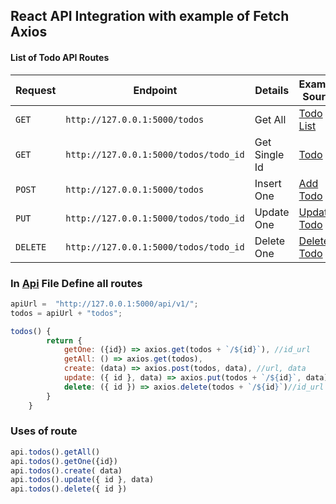 ## React API Integration with example of Fetch Axios
#### List of Todo API Routes
| Request | Endpoint |  Details | Example Source |
| --- | --- | --- | --- |
| `GET` | `http://127.0.0.1:5000/todos`| Get All| [Todo List](src/components/todo/TodoList.js) |
| `GET` | `http://127.0.0.1:5000/todos/todo_id`| Get Single Id| [Todo](src/components/todo/Todo.js)|
| `POST` | `http://127.0.0.1:5000/todos`| Insert One| [Add Todo](src/components/todo/AddTodo.js)|
| `PUT` | `http://127.0.0.1:5000/todos/todo_id`| Update One| [Update Todo](src/components/todo/Edit.js) |
| `DELETE` | `http://127.0.0.1:5000/todos/todo_id`| Delete One| [Delete Todo](src/components/todo/Todo.js)|

### In [Api](src/api.js) File Define all routes
```js
apiUrl =  "http://127.0.0.1:5000/api/v1/";
todos = apiUrl + "todos";

todos() {
        return {
            getOne: ({id}) => axios.get(todos + `/${id}`), //id_url
            getAll: () => axios.get(todos),
            create: (data) => axios.post(todos, data), //url, data
            update: ({ id }, data) => axios.put(todos + `/${id}`, data), //url, data
            delete: ({ id }) => axios.delete(todos + `/${id}`)//id_url
        }
    }
```
### Uses of route
```js
api.todos().getAll()
api.todos().getOne({id})
api.todos().create( data)
api.todos().update({ id }, data)
api.todos().delete({ id })
```